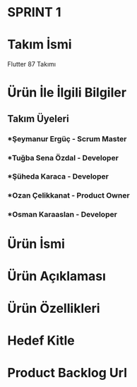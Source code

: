 # SPRINT 1
# Takım İsmi
Flutter 87 Takımı
# Ürün İle İlgili Bilgiler
## Takım Üyeleri  <br/>
### *Şeymanur Ergüç - Scrum Master  <br/>
### *Tuğba Sena Özdal - Developer  <br/>
### *Şüheda Karaca - Developer       <br/>
### *Ozan Çelikkanat - Product Owner      <br/>
### *Osman Karaaslan - Developer    <br/>
# Ürün İsmi

# Ürün Açıklaması

# Ürün Özellikleri

# Hedef Kitle

# Product Backlog Url


